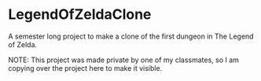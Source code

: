 # LegendOfZeldaClone
A semester long project to make a clone of the first dungeon in The Legend of Zelda.

NOTE: This project was made private by one of my classmates, so I am copying over the project here to make it visible.
